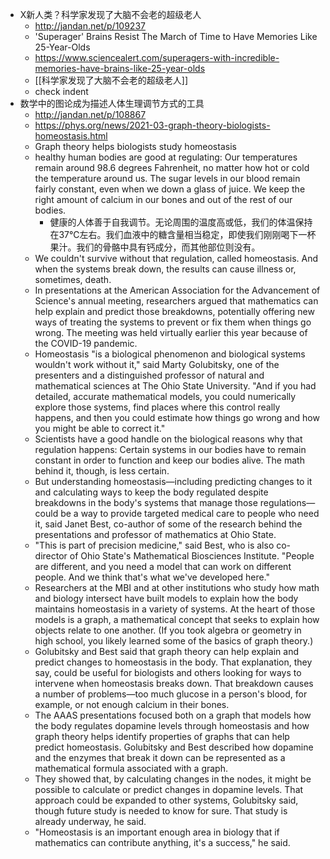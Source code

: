 - X新人类？科学家发现了大脑不会老的超级老人
	- http://jandan.net/p/109237
	- 'Superager' Brains Resist The March of Time to Have Memories Like 25-Year-Olds
	- https://www.sciencealert.com/superagers-with-incredible-memories-have-brains-like-25-year-olds
	- [[科学家发现了大脑不会老的超级老人]]
	- check indent
- 数学中的图论成为描述人体生理调节方式的工具
	- http://jandan.net/p/108867
	- https://phys.org/news/2021-03-graph-theory-biologists-homeostasis.html
	- Graph theory helps biologists study homeostasis
	- healthy human bodies are good at regulating: Our temperatures remain around 98.6 degrees Fahrenheit, no matter how hot or cold the temperature around us. The sugar levels in our blood remain fairly constant, even when we down a glass of juice. We keep the right amount of calcium in our bones and out of the rest of our bodies.
		- 健康的人体善于自我调节。无论周围的温度高或低，我们的体温保持在37℃左右。我们血液中的糖含量相当稳定，即使我们刚刚喝下一杯果汁。我们的骨骼中具有钙成分，而其他部位则没有。
	- We couldn't survive without that regulation, called homeostasis. And when the systems break down, the results can cause illness or, sometimes, death.
	- In presentations at the American Association for the Advancement of Science's annual meeting, researchers argued that mathematics can help explain and predict those breakdowns, potentially offering new ways of treating the systems to prevent or fix them when things go wrong. The meeting was held virtually earlier this year because of the COVID-19 pandemic.
	- Homeostasis "is a biological phenomenon and biological systems wouldn't work without it," said Marty Golubitsky, one of the presenters and a distinguished professor of natural and mathematical sciences at The Ohio State University. "And if you had detailed, accurate mathematical models, you could numerically explore those systems, find places where this control really happens, and then you could estimate how things go wrong and how you might be able to correct it."
	- Scientists have a good handle on the biological reasons why that regulation happens: Certain systems in our bodies have to remain constant in order to function and keep our bodies alive. The math behind it, though, is less certain.
	- But understanding homeostasis—including predicting changes to it and calculating ways to keep the body regulated despite breakdowns in the body's systems that manage those regulations—could be a way to provide targeted medical care to people who need it, said Janet Best, co-author of some of the research behind the presentations and professor of mathematics at Ohio State.
	- "This is part of precision medicine," said Best, who is also co-director of Ohio State's Mathematical Biosciences Institute. "People are different, and you need a model that can work on different people. And we think that's what we've developed here."
	- Researchers at the MBI and at other institutions who study how math and biology intersect have built models to explain how the body maintains homeostasis in a variety of systems. At the heart of those models is a graph, a mathematical concept that seeks to explain how objects relate to one another. (If you took algebra or geometry in high school, you likely learned some of the basics of graph theory.)
	- Golubitsky and Best said that graph theory can help explain and predict changes to homeostasis in the body. That explanation, they say, could be useful for biologists and others looking for ways to intervene when homeostasis breaks down. That breakdown causes a number of problems—too much glucose in a person's blood, for example, or not enough calcium in their bones.
	- The AAAS presentations focused both on a graph that models how the body regulates dopamine levels through homeostasis and how graph theory helps identify properties of graphs that can help predict homeostasis. Golubitsky and Best described how dopamine and the enzymes that break it down can be represented as a mathematical formula associated with a graph.
	- They showed that, by calculating changes in the nodes, it might be possible to calculate or predict changes in dopamine levels. That approach could be expanded to other systems, Golubitsky said, though future study is needed to know for sure. That study is already underway, he said.
	- "Homeostasis is an important enough area in biology that if mathematics can contribute anything, it's a success," he said.